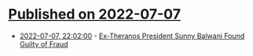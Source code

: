 # [Published on 2022-07-07](index.md)

* [2022-07-07, 22:02:00](https://yro.slashdot.org/story/22/07/07/2048248/ex-theranos-president-sunny-balwani-found-guilty-of-fraud?utm_source=rss1.0mainlinkanon&utm_medium=feed) - [Ex-Theranos President Sunny Balwani Found Guilty of Fraud](https://yro.slashdot.org/story/22/07/07/2048248/ex-theranos-president-sunny-balwani-found-guilty-of-fraud?utm_source=rss1.0mainlinkanon&utm_medium=feed)
